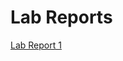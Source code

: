 
# Lab Reports
[Lab Report 1](https://jadechng.github.io/<your-lab-reports-repo>/lab-report-1-week-2.html)


